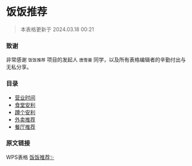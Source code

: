 # 饭饭推荐

> 本表格更新于 2024.03.18 00:21

### 致谢

非常感谢 `饭饭推荐` 项目的发起人 `唐雪曼` 同学，以及所有表格编辑者的辛勤付出与无私分享。

### 目录

- [营业时间](data/营业时间.md)
- [食堂安利](data/食堂安利.md)
- [蹲个安利](data/蹲个安利.md)
- [外卖推荐](data/外卖推荐.md)
- [餐厅推荐](data/餐厅推荐.md)

### 原文链接

WPS表格 [饭饭推荐✨](https://www.kdocs.cn/l/cg5MCERIqmbb)

